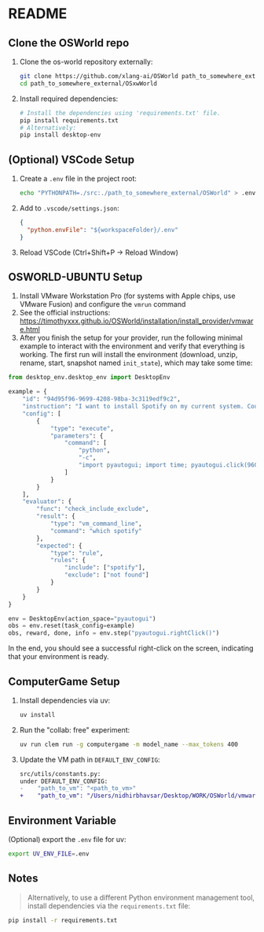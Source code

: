 # README

## Clone the OSWorld repo
1. Clone the os-world repository externally:
   
   ```bash
   git clone https://github.com/xlang-ai/OSWorld path_to_somewhere_external/
   cd path_to_somewhere_external/OSxwWorld
   ```
3. Install required dependencies:
   
   ```bash
   # Install the dependencies using 'requirements.txt' file.
   pip install requirements.txt
   # Alternatively:
   pip install desktop-env
   ```

## (Optional) VSCode Setup

1. Create a `.env` file in the project root:

   ```bash
   echo "PYTHONPATH=./src:./path_to_somewhere_external/OSWorld" > .env
   ```
2. Add to `.vscode/settings.json`:

   ```json
   {
     "python.envFile": "${workspaceFolder}/.env"
   }
   ```
3. Reload VSCode (Ctrl+Shift+P → Reload Window)

## OSWORLD-UBUNTU Setup
1. Install VMware Workstation Pro (for systems with Apple chips, use VMware Fusion) and configure the `vmrun` command
2. See the official instructions: https://timothyxxx.github.io/OSWorld/installation/install_provider/vmware.html
3. After you finish the setup for your provider, run the following minimal example to interact with the environment and verify that everything is working. The first run will install the  environment (download, unzip, rename, start, snapshot named `init_state`), which may take some time:

```python
from desktop_env.desktop_env import DesktopEnv

example = {
    "id": "94d95f96-9699-4208-98ba-3c3119edf9c2",
    "instruction": "I want to install Spotify on my current system. Could you please help me?",
    "config": [
        {
            "type": "execute",
            "parameters": {
                "command": [
                    "python",
                    "-c",
                    "import pyautogui; import time; pyautogui.click(960, 540); time.sleep(0.5);"
                ]
            }
        }
    ],
    "evaluator": {
        "func": "check_include_exclude",
        "result": {
            "type": "vm_command_line",
            "command": "which spotify"
        },
        "expected": {
            "type": "rule",
            "rules": {
                "include": ["spotify"],
                "exclude": ["not found"]
            }
        }
    }
}

env = DesktopEnv(action_space="pyautogui")
obs = env.reset(task_config=example)
obs, reward, done, info = env.step("pyautogui.rightClick()")
```

In the end, you should see a successful right-click on the screen, indicating that your environment is ready.

## ComputerGame Setup
1. Install dependencies via uv:
    ```bash
    uv install
    ```

2. Run the "collab: free" experiment:
    ```bash
    uv run clem run -g computergame -m model_name --max_tokens 400
    ```

3. Update the VM path in `DEFAULT_ENV_CONFIG`:
    ```diff
    src/utils/constants.py:
    under DEFAULT_ENV_CONFIG:
    -    "path_to_vm": "<path_to_vm>"
    +    "path_to_vm": "/Users/nidhirbhavsar/Desktop/WORK/OSWorld/vmware_vm_data/Ubuntu0/Ubuntu0.vmx"
    ```

## Environment Variable
(Optional) export the `.env` file for uv:
```bash
export UV_ENV_FILE=.env
```

## Notes
> Alternatively, to use a different Python environment management tool, install dependencies via the `requirements.txt` file:
```bash
pip install -r requirements.txt
```
